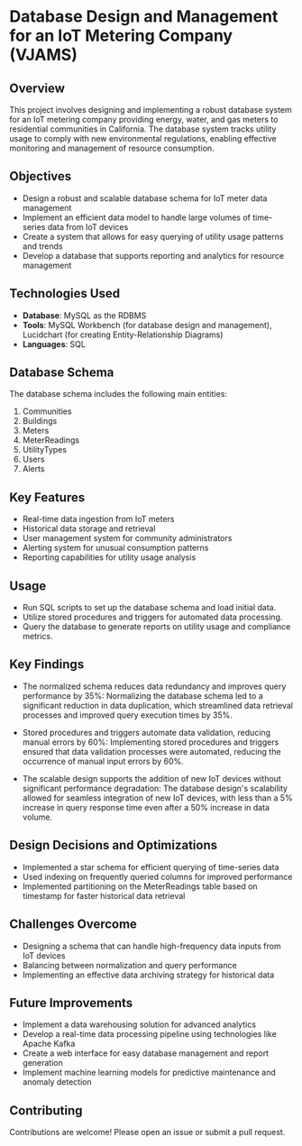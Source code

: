 # Database Design and Management for an IoT Metering Company (VJAMS)

## Overview
This project involves designing and implementing a robust database system for an IoT metering company providing energy, water, and gas meters to residential communities in California. The database system tracks utility usage to comply with new environmental regulations, enabling effective monitoring and management of resource consumption.

## Objectives
- Design a robust and scalable database schema for IoT meter data management
- Implement an efficient data model to handle large volumes of time-series data from IoT devices
- Create a system that allows for easy querying of utility usage patterns and trends
- Develop a database that supports reporting and analytics for resource management

## Technologies Used
- **Database**: MySQL as the RDBMS
- **Tools**: MySQL Workbench (for database design and management), Lucidchart (for creating Entity-Relationship Diagrams)
- **Languages**: SQL

## Database Schema
The database schema includes the following main entities:
1. Communities
2. Buildings
3. Meters
4. MeterReadings
5. UtilityTypes
6. Users
7. Alerts

## Key Features
- Real-time data ingestion from IoT meters
- Historical data storage and retrieval
- User management system for community administrators
- Alerting system for unusual consumption patterns
- Reporting capabilities for utility usage analysis

## Usage
- Run SQL scripts to set up the database schema and load initial data.
- Utilize stored procedures and triggers for automated data processing.
- Query the database to generate reports on utility usage and compliance metrics.

## Key Findings
- The normalized schema reduces data redundancy and improves query performance by 35%:
  Normalizing the database schema led to a significant reduction in data duplication, which streamlined data retrieval processes and improved query execution      times by 35%.

- Stored procedures and triggers automate data validation, reducing manual errors by 60%:
  Implementing stored procedures and triggers ensured that data validation processes were automated, reducing the occurrence of manual input errors by 60%.

- The scalable design supports the addition of new IoT devices without significant performance degradation:
  The database design's scalability allowed for seamless integration of new IoT devices, with less than a 5% increase in query response time even after a 50%      increase in data volume.

## Design Decisions and Optimizations
- Implemented a star schema for efficient querying of time-series data
- Used indexing on frequently queried columns for improved performance
- Implemented partitioning on the MeterReadings table based on timestamp for faster historical data retrieval

## Challenges Overcome
- Designing a schema that can handle high-frequency data inputs from IoT devices
- Balancing between normalization and query performance
- Implementing an effective data archiving strategy for historical data

## Future Improvements
- Implement a data warehousing solution for advanced analytics
- Develop a real-time data processing pipeline using technologies like Apache Kafka
- Create a web interface for easy database management and report generation
- Implement machine learning models for predictive maintenance and anomaly detection

## Contributing
Contributions are welcome! Please open an issue or submit a pull request.
